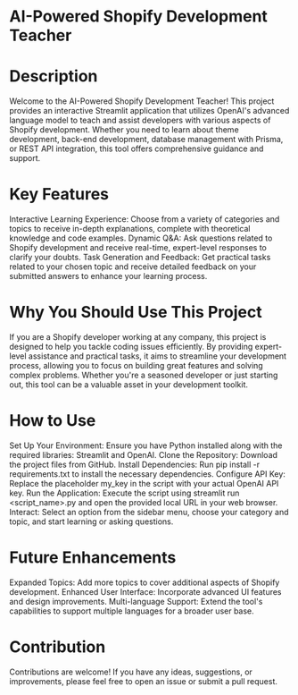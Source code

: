 # AI-Powered Shopify Development Teacher

# Description

Welcome to the AI-Powered Shopify Development Teacher! This project provides an interactive Streamlit application that utilizes OpenAI's advanced language model to teach and assist developers with various aspects of Shopify development. Whether you need to learn about theme development, back-end development, database management with Prisma, or REST API integration, this tool offers comprehensive guidance and support.

# Key Features

Interactive Learning Experience: Choose from a variety of categories and topics to receive in-depth explanations, complete with theoretical knowledge and code examples.
Dynamic Q&A: Ask questions related to Shopify development and receive real-time, expert-level responses to clarify your doubts.
Task Generation and Feedback: Get practical tasks related to your chosen topic and receive detailed feedback on your submitted answers to enhance your learning process.

# Why You Should Use This Project

If you are a Shopify developer working at any company, this project is designed to help you tackle coding issues efficiently. By providing expert-level assistance and practical tasks, it aims to streamline your development process, allowing you to focus on building great features and solving complex problems. Whether you're a seasoned developer or just starting out, this tool can be a valuable asset in your development toolkit.

# How to Use

Set Up Your Environment: Ensure you have Python installed along with the required libraries: Streamlit and OpenAI.
Clone the Repository: Download the project files from GitHub.
Install Dependencies: Run pip install -r requirements.txt to install the necessary dependencies.
Configure API Key: Replace the placeholder my_key in the script with your actual OpenAI API key.
Run the Application: Execute the script using streamlit run <script_name>.py and open the provided local URL in your web browser.
Interact: Select an option from the sidebar menu, choose your category and topic, and start learning or asking questions.

# Future Enhancements

Expanded Topics: Add more topics to cover additional aspects of Shopify development.
Enhanced User Interface: Incorporate advanced UI features and design improvements.
Multi-language Support: Extend the tool's capabilities to support multiple languages for a broader user base.

# Contribution

Contributions are welcome! If you have any ideas, suggestions, or improvements, please feel free to open an issue or submit a pull request.
